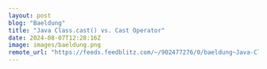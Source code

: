 ```yaml
---
layout: post
blog: "Baeldung"
title: "Java Class.cast() vs. Cast Operator"
date: 2024-08-07T12:28:16Z
image: images/baeldung.png
remote_url: "https://feeds.feedblitz.com/~/902477276/0/baeldung~Java-Classcast-vs-Cast-Operator"
---
```

